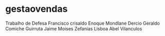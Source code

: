 # gestaovendas
Trabalho de Defesa 
Francisco crisaldo Enoque Mondlane
Dercio Geraldo Comiche Guirruta
Jaime Moises Zefanias
Lisboa Abel Vilanculos
